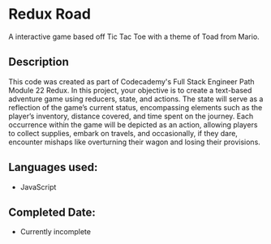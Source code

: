 # Redux Road
A interactive game based off Tic Tac Toe with a theme of Toad from Mario.

## Description
This code was created as part of Codecademy's Full Stack Engineer Path Module 22 Redux.
In this project, your objective is to create a text-based adventure game using reducers, state, and actions. The state will serve as a reflection of the game’s current status, encompassing elements such as the player’s inventory, distance covered, and time spent on the journey. Each occurrence within the game will be depicted as an action, allowing players to collect supplies, embark on travels, and occasionally, if they dare, encounter mishaps like overturning their wagon and losing their provisions.


## Languages used:
* JavaScript
  
## Completed Date:
* Currently incomplete
